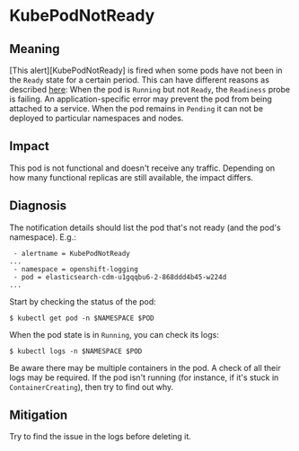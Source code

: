 # KubePodNotReady

## Meaning

[This alert][KubePodNotReady] is fired when some pods have not been in the
`Ready` state for a certain period. This can have different reasons as described
[here][PodLifecycle]: When the pod is `Running` but not `Ready`, the `Readiness`
probe is failing. An application-specific error may prevent the pod from being
attached to a service. When the pod remains in `Pending` it can not be deployed
to particular namespaces and nodes.

## Impact

This pod is not functional and doesn't receive any traffic. Depending on how
many functional replicas are still available, the impact differs.

## Diagnosis

The notification details should list the pod that's not ready (and the pod's
namespace). E.g.:

```text
 - alertname = KubePodNotReady
...
 - namespace = openshift-logging
 - pod = elasticsearch-cdm-u1gqqbu6-2-868ddd4b45-w224d
...
```

Start by checking the status of the pod:

```console
$ kubectl get pod -n $NAMESPACE $POD
```

When the pod state is in `Running`, you can check its logs:

```console
$ kubectl logs -n $NAMESPACE $POD
```

Be aware there may be multiple containers in the pod. A check of all their logs
may be required. If the pod isn't running (for instance, if it's stuck in
`ContainerCreating`), then try to find out why.

## Mitigation

Try to find the issue in the logs before deleting it.

[PodLifecycle]: https://kubernetes.io/docs/concepts/workloads/pods/pod-lifecycle/
